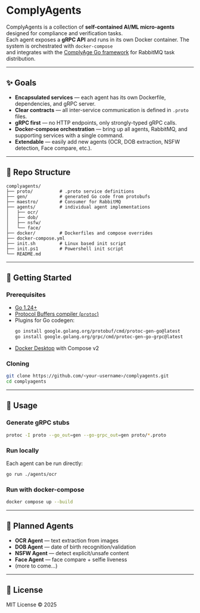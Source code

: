 # ComplyAgents

ComplyAgents is a collection of **self-contained AI/ML micro-agents** designed for compliance and verification tasks.  
Each agent exposes a **gRPC API** and runs in its own Docker container. The system is orchestrated with `docker-compose`  
and integrates with the [ComplyAge Go framework](https://github.com/ralphferrara/aria) for RabbitMQ task distribution.

---

## ✨ Goals
- **Encapsulated services** — each agent has its own Dockerfile, dependencies, and gRPC server.
- **Clear contracts** — all inter-service communication is defined in `.proto` files.
- **gRPC first** — no HTTP endpoints, only strongly-typed gRPC calls.
- **Docker-compose orchestration** — bring up all agents, RabbitMQ, and supporting services with a single command.
- **Extendable** — easily add new agents (OCR, DOB extraction, NSFW detection, Face compare, etc.).

---

## 📂 Repo Structure
```
complyagents/
├── proto/          # .proto service definitions
├── gen/            # generated Go code from protobufs
├── maestro/        # Consumer for RabbitMQ
├── agents/         # individual agent implementations
│   ├── ocr/
│   ├── dob/
│   ├── nsfw/
│   └── face/
├── docker/         # Dockerfiles and compose overrides
├── docker-compose.yml
├── init.sh         # Linux based init script
├── init.ps1        # Powershell init script
└── README.md
```

---

## 🚀 Getting Started

### Prerequisites
- [Go 1.24+](https://go.dev/)
- [Protocol Buffers compiler (`protoc`)](https://grpc.io/docs/protoc-installation/)
- Plugins for Go codegen:
  ```bash
  go install google.golang.org/protobuf/cmd/protoc-gen-go@latest
  go install google.golang.org/grpc/cmd/protoc-gen-go-grpc@latest
  ```
- [Docker Desktop](https://www.docker.com/products/docker-desktop) with Compose v2

### Cloning
```bash
git clone https://github.com/<your-username>/complyagents.git
cd complyagents
```

---

## 🔧 Usage

### Generate gRPC stubs
```bash
protoc -I proto --go_out=gen --go-grpc_out=gen proto/*.proto
```

### Run locally
Each agent can be run directly:
```bash
go run ./agents/ocr
```

### Run with docker-compose
```bash
docker compose up --build
```

---

## 🧩 Planned Agents
- **OCR Agent** — text extraction from images
- **DOB Agent** — date of birth recognition/validation
- **NSFW Agent** — detect explicit/unsafe content
- **Face Agent** — face compare + selfie liveness
- (more to come…)

---

## 📜 License
MIT License © 2025
